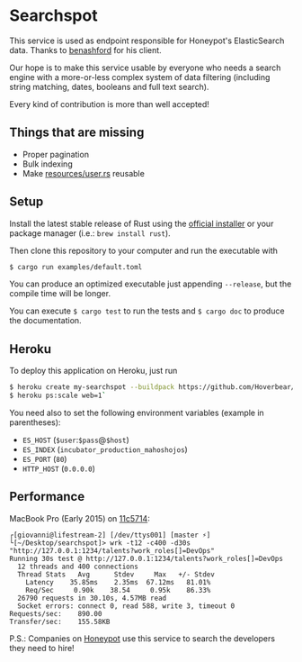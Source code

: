 Searchspot
==========
This service is used as endpoint responsible for Honeypot's ElasticSearch data.
Thanks to [benashford](https://github.com/benashford) for his client.

Our hope is to make this service usable by everyone who needs a search engine with a more-or-less complex system of data filtering (including string matching, dates, booleans and full text search).

Every kind of contribution is more than well accepted!

Things that are missing
-----------------------
- Proper pagination
- Bulk indexing
- Make [resources/user.rs](https://github.com/honeypotio/searchspot/blob/master/src/resources/user.rs) reusable

Setup
-----
Install the latest stable release of Rust using the [official installer](https://www.rust-lang.org/downloads.html) or your package manager (i.e.: `brew install rust`).

Then clone this repository to your computer and run the executable with

```sh
$ cargo run examples/default.toml
````

You can produce an optimized executable just appending `--release`, but the compile time will be longer.

You can execute `$ cargo test` to run the tests and `$ cargo doc` to produce the documentation.

Heroku
------
To deploy this application on Heroku, just run

```sh
$ heroku create my-searchspot --buildpack https://github.com/Hoverbear/heroku-buildpack-rust
$ heroku ps:scale web=1`
```

You need also to set the following environment variables (example in parentheses):

- `ES_HOST` (`$user`:`$pass`@`$host`)
- `ES_INDEX` (`incubator_production_mahoshojos`)
- `ES_PORT` (`80`)
- `HTTP_HOST` (`0.0.0.0`)

Performance
-----------
MacBook Pro (Early 2015) on [11c5714](https://github.com/honeypotio/searchspot/commit/11c57149d88e1dca5cccf858d986894e878cc8f0):

```
┌[giovanni@lifestream-2] [/dev/ttys001] [master ⚡]
└[~/Desktop/searchspot]> wrk -t12 -c400 -d30s "http://127.0.0.1:1234/talents?work_roles[]=DevOps"
Running 30s test @ http://127.0.0.1:1234/talents?work_roles[]=DevOps
  12 threads and 400 connections
  Thread Stats   Avg      Stdev     Max   +/- Stdev
    Latency    35.85ms    2.35ms  67.12ms   81.01%
    Req/Sec     0.90k    38.54     0.95k    86.33%
  26790 requests in 30.10s, 4.57MB read
  Socket errors: connect 0, read 588, write 3, timeout 0
Requests/sec:    890.00
Transfer/sec:    155.58KB
```


P.S.: Companies on [Honeypot](http://www.honeypot.io?utm_source=github) use this service to search the developers they need to hire!

